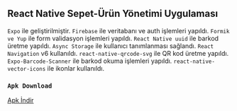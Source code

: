 
## React Native Sepet-Ürün Yönetimi Uygulaması

`Expo` ile geliştirilmiştir.
`Firebase` ile veritabanı ve auth işlemleri yapıldı.
`Formik ve Yup` ile form validasyon işlemleri yapıldı.
`React Native uuid` ile barkod üretme yapıldı.
`Async Storage` ile kullanıcı tanımlanması sağlandı.
`React Navigation` v6 kullanıldı.
`react-native-qrcode-svg` ile QR kod üretme yapıldı.
`Expo-Barcode-Scanner` ile barkod okuma işlemleri yapıldı.
`react-native-vector-icons` ile ikonlar kullanıldı.

### `Apk Download`

 [Apk İndir
](https://expo.dev/artifacts/62a5ea71-83f0-4f74-9b33-2997857a78a2) 
